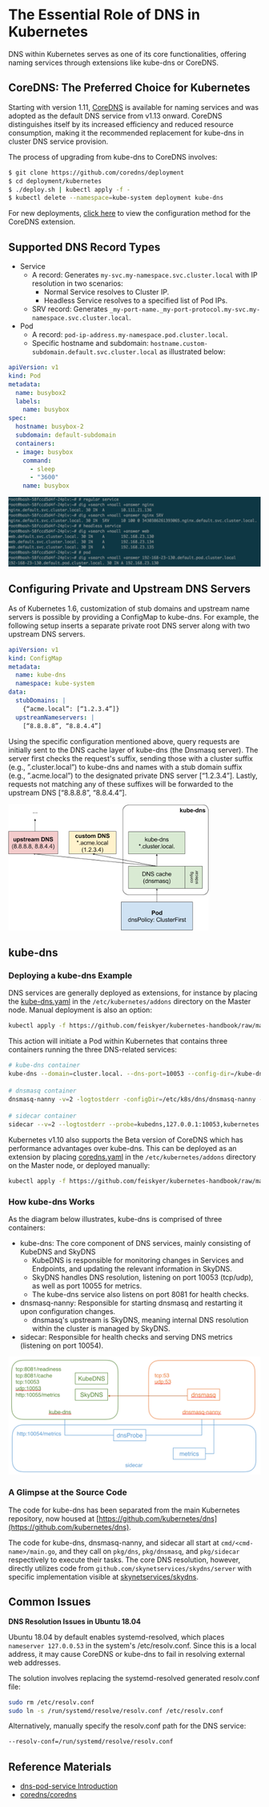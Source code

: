 # The Essential Role of DNS in Kubernetes

DNS within Kubernetes serves as one of its core functionalities, offering naming services through extensions like kube-dns or CoreDNS.

## CoreDNS: The Preferred Choice for Kubernetes

Starting with version 1.11, [CoreDNS](https://coredns.io/) is available for naming services and was adopted as the default DNS service from v1.13 onward. CoreDNS distinguishes itself by its increased efficiency and reduced resource consumption, making it the recommended replacement for kube-dns in cluster DNS service provision.

The process of upgrading from kube-dns to CoreDNS involves:

```bash
$ git clone https://github.com/coredns/deployment
$ cd deployment/kubernetes
$ ./deploy.sh | kubectl apply -f -
$ kubectl delete --namespace=kube-system deployment kube-dns
```

For new deployments, [click here](https://github.com/kubernetes/kubernetes/tree/master/cluster/addons/dns) to view the configuration method for the CoreDNS extension.

## Supported DNS Record Types

* Service
  * A record: Generates `my-svc.my-namespace.svc.cluster.local` with IP resolution in two scenarios:
    * Normal Service resolves to Cluster IP.
    * Headless Service resolves to a specified list of Pod IPs.
  * SRV record: Generates `_my-port-name._my-port-protocol.my-svc.my-namespace.svc.cluster.local`.
* Pod
  * A record: `pod-ip-address.my-namespace.pod.cluster.local`.
  * Specific hostname and subdomain: `hostname.custom-subdomain.default.svc.cluster.local` as illustrated below:

```yaml
apiVersion: v1
kind: Pod
metadata:
  name: busybox2
  labels:
    name: busybox
spec:
  hostname: busybox-2
  subdomain: default-subdomain
  containers:
  - image: busybox
    command:
      - sleep
      - "3600"
    name: busybox
```

![](../../.gitbook/assets/dns-demo.png)

## Configuring Private and Upstream DNS Servers

As of Kubernetes 1.6, customization of stub domains and upstream name servers is possible by providing a ConfigMap to kube-dns. For example, the following setup inserts a separate private root DNS server along with two upstream DNS servers.

```yaml
apiVersion: v1
kind: ConfigMap
metadata:
  name: kube-dns
  namespace: kube-system
data:
  stubDomains: |
    {“acme.local”: [“1.2.3.4”]}
  upstreamNameservers: |
    [“8.8.8.8”, “8.8.4.4”]
```

Using the specific configuration mentioned above, query requests are initially sent to the DNS cache layer of kube-dns (the Dnsmasq server). The server first checks the request's suffix, sending those with a cluster suffix (e.g., ”.cluster.local”) to kube-dns and names with a stub domain suffix (e.g., ”.acme.local”) to the designated private DNS server [“1.2.3.4”]. Lastly, requests not matching any of these suffixes will be forwarded to the upstream DNS [“8.8.8.8”, “8.8.4.4”].

![](../../.gitbook/assets/kube-dns-upstream.png)

## kube-dns

### Deploying a kube-dns Example

DNS services are generally deployed as extensions, for instance by placing the [kube-dns.yaml](https://github.com/feiskyer/kubernetes-handbook/raw/master/manifests/kubedns/kube-dns.yaml) in the `/etc/kubernetes/addons` directory on the Master node. Manual deployment is also an option:

```bash
kubectl apply -f https://github.com/feiskyer/kubernetes-handbook/raw/master/manifests/kubedns/kube-dns.yaml
```

This action will initiate a Pod within Kubernetes that contains three containers running the three DNS-related services:

```bash
# kube-dns container
kube-dns --domain=cluster.local. --dns-port=10053 --config-dir=/kube-dns-config --v=2

# dnsmasq container
dnsmasq-nanny -v=2 -logtostderr -configDir=/etc/k8s/dns/dnsmasq-nanny -restartDnsmasq=true -- -k --cache-size=1000 --log-facility=- --server=127.0.0.1#10053

# sidecar container
sidecar --v=2 --logtostderr --probe=kubedns,127.0.0.1:10053,kubernetes.default.svc.cluster.local.,5,A --probe=dnsmasq,127.0.0.1:53,kubernetes.default.svc.cluster.local.,5,A
```

Kubernetes v1.10 also supports the Beta version of CoreDNS which has performance advantages over kube-dns. This can be deployed as an extension by placing [coredns.yaml](https://github.com/feiskyer/kubernetes-handbook/blob/master/manifests/kubedns/coredns.yaml) in the `/etc/kubernetes/addons` directory on the Master node, or deployed manually:

```bash
kubectl apply -f https://github.com/feiskyer/kubernetes-handbook/raw/master/manifests/kubedns/coredns.yaml
```

### How kube-dns Works

As the diagram below illustrates, kube-dns is comprised of three containers:

* kube-dns: The core component of DNS services, mainly consisting of KubeDNS and SkyDNS
  * KubeDNS is responsible for monitoring changes in Services and Endpoints, and updating the relevant information in SkyDNS.
  * SkyDNS handles DNS resolution, listening on port 10053 (tcp/udp), as well as port 10055 for metrics.
  * The kube-dns service also listens on port 8081 for health checks.
* dnsmasq-nanny: Responsible for starting dnsmasq and restarting it upon configuration changes.
  * dnsmasq's upstream is SkyDNS, meaning internal DNS resolution within the cluster is managed by SkyDNS.
* sidecar: Responsible for health checks and serving DNS metrics (listening on port 10054).

![](../../.gitbook/assets/kube-dns.png)

### A Glimpse at the Source Code

The code for kube-dns has been separated from the main Kubernetes repository, now housed at [https://github.com/kubernetes/dns](https://github.com/kubernetes/dns).

The code for kube-dns, dnsmasq-nanny, and sidecar all start at `cmd/<cmd-name>/main.go`, and they call on `pkg/dns`, `pkg/dnsmasq`, and `pkg/sidecar` respectively to execute their tasks. The core DNS resolution, however, directly utilizes code from `github.com/skynetservices/skydns/server` with specific implementation visible at [skynetservices/skydns](https://github.com/skynetservices/skydns/tree/master/server).

## Common Issues

**DNS Resolution Issues in Ubuntu 18.04**

Ubuntu 18.04 by default enables systemd-resolved, which places `nameserver 127.0.0.53` in the system's /etc/resolv.conf. Since this is a local address, it may cause CoreDNS or kube-dns to fail in resolving external web addresses.

The solution involves replacing the systemd-resolved generated resolv.conf file:

```bash
sudo rm /etc/resolv.conf
sudo ln -s /run/systemd/resolve/resolv.conf /etc/resolv.conf
```

Alternatively, manually specify the resolv.conf path for the DNS service:

```bash
--resolv-conf=/run/systemd/resolve/resolv.conf
```

## Reference Materials

* [dns-pod-service Introduction](https://kubernetes.io/docs/concepts/services-networking/dns-pod-service/)
* [coredns/coredns](https://github.com/coredns/coredns)